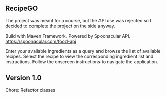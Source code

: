 ## RecipeGO

The project was meant for a course, but the API use was rejected so I decided to complete the project on the side anyway.

Build with Maven Framework. Powered by Spoonacular API. https://spoonacular.com/food-api

Enter your available ingredients as a query and browse the list of available recipes. Select the recipe to view the corresponding ingredient list and instructions. Follow the onscreen 
instructions to navigate the application.

## Version 1.0

Chore: Refactor classes
